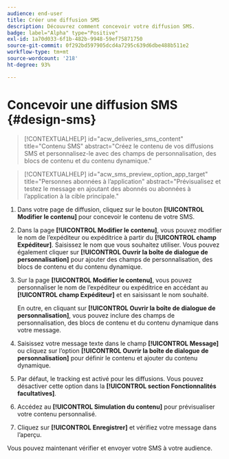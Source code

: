 ```yaml
---
audience: end-user
title: Créer une diffusion SMS
description: Découvrez comment concevoir votre diffusion SMS.
badge: label="Alpha" type="Positive"
exl-id: 1a70d033-6f1b-482b-9948-59ef75871750
source-git-commit: 0f292bd597905dcd4a7295c639d6dbe488b511e2
workflow-type: tm+mt
source-wordcount: '218'
ht-degree: 93%

---
```


# Concevoir une diffusion SMS {#design-sms}

>[!CONTEXTUALHELP]
>id="acw_deliveries_sms_content"
>title="Contenu SMS"
>abstract="Créez le contenu de vos diffusions SMS et personnalisez-le avec des champs de personnalisation, des blocs de contenu et du contenu dynamique."

>[!CONTEXTUALHELP]
>id="acw_sms_preview_option_app_target"
>title="Personnes abonnées à l’application"
>abstract="Prévisualisez et testez le message en ajoutant des abonnés ou abonnées à l’application à la cible principale."

1. Dans votre page de diffusion, cliquez sur le bouton **[!UICONTROL Modifier le contenu]** pour concevoir le contenu de votre SMS.

1. Dans la page **[!UICONTROL Modifier le contenu]**, vous pouvez modifier le nom de l’expéditeur ou expéditrice à partir du **[!UICONTROL champ Expéditeur]**. Saisissez le nom que vous souhaitez utiliser. Vous pouvez également cliquer sur **[!UICONTROL Ouvrir la boîte de dialogue de personnalisation]** pour ajouter des champs de personnalisation, des blocs de contenu et du contenu dynamique.

1. Sur la page **[!UICONTROL Modifier le contenu]**, vous pouvez personnaliser le nom de l’expéditeur ou expéditrice en accédant au **[!UICONTROL champ Expéditeur]** et en saisissant le nom souhaité.

   En outre, en cliquant sur **[!UICONTROL Ouvrir la boîte de dialogue de personnalisation]**, vous pouvez inclure des champs de personnalisation, des blocs de contenu et du contenu dynamique dans votre message.

1. Saisissez votre message texte dans le champ **[!UICONTROL Message]** ou cliquez sur l’option **[!UICONTROL Ouvrir la boîte de dialogue de personnalisation]** pour définir le contenu et ajouter du contenu dynamique.

1. Par défaut, le tracking est activé pour les diffusions. Vous pouvez désactiver cette option dans la **[!UICONTROL section Fonctionnalités facultatives]**.

1. Accédez au **[!UICONTROL Simulation du contenu]** pour prévisualiser votre contenu personnalisé.

1. Cliquez sur **[!UICONTROL Enregistrer]** et vérifiez votre message dans l’aperçu.

Vous pouvez maintenant vérifier et envoyer votre SMS à votre audience.
